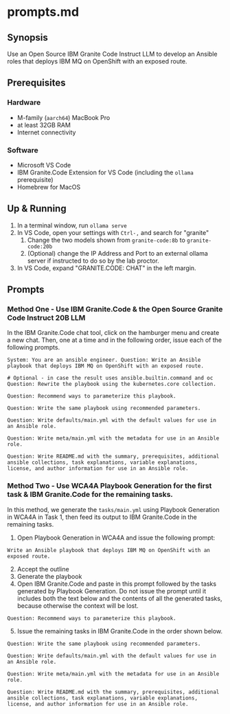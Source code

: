 # prompts.md

## Synopsis

Use an Open Source IBM Granite Code Instruct LLM to develop an Ansible roles that deploys IBM MQ on OpenShift with an exposed route.

## Prerequisites

### Hardware

- M-family (`aarch64`) MacBook Pro
- at least 32GB RAM
- Internet connectivity

### Software

- Microsoft VS Code
- IBM Granite.Code Extension for VS Code (including the `ollama` prerequisite)
- Homebrew for MacOS

## Up & Running

1. In a terminal window, run `ollama serve`
2. In VS Code, open your settings with `Ctrl-,` and search for "granite"
   1. Change the two models shown from `granite-code:8b` to `granite-code:20b`
   2. (Optional) change the IP Address and Port to an external ollama server if instructed to do so by the lab proctor.
3. In VS Code, expand "GRANITE.CODE: CHAT" in the left margin.

## Prompts

### Method One - Use IBM Granite.Code & the Open Source Granite Code Instruct 20B LLM

In the IBM Granite.Code chat tool, click on the hamburger menu and create a new chat. Then, one at a time and in the following order, issue each of the following prompts.

```text
System: You are an ansible engineer. Question: Write an Ansible playbook that deploys IBM MQ on OpenShift with an exposed route.

# Optional - in case the result uses ansible.builtin.command and oc
Question: Rewrite the playbook using the kubernetes.core collection.

Question: Recommend ways to parameterize this playbook.

Question: Write the same playbook using recommended parameters.

Question: Write defaults/main.yml with the default values for use in an Ansible role.

Question: Write meta/main.yml with the metadata for use in an Ansible role.

Question: Write README.md with the summary, prerequisites, additional ansible collections, task explanations, variable explanations, license, and author information for use in an Ansible role.
```

### Method Two - Use WCA4A Playbook Generation for the first task & IBM Granite.Code for the remaining tasks.

In this method, we generate the `tasks/main.yml` using Playbook Generation in WCA4A in Task 1, then feed its output to IBM Granite.Code in the remaining tasks.

1. Open Playbook Generation in WCA4A and issue the following prompt:

```text
Write an Ansible playbook that deploys IBM MQ on OpenShift with an exposed route.
```
2. Accept the outline
3. Generate the playbook
4. Open IBM Granite.Code and paste in this prompt followed by the tasks generated by Playbook Generation. Do not issue the prompt until it includes both the text below and the contents of all the generated tasks, because otherwise the context will be lost.

```text
Question: Recommend ways to parameterize this playbook.
```

5. Issue the remaining tasks in IBM Granite.Code in the order shown below.

```text
Question: Write the same playbook using recommended parameters.

Question: Write defaults/main.yml with the default values for use in an Ansible role.

Question: Write meta/main.yml with the metadata for use in an Ansible role.

Question: Write README.md with the summary, prerequisites, additional ansible collections, task explanations, variable explanations, license, and author information for use in an Ansible role.
```
